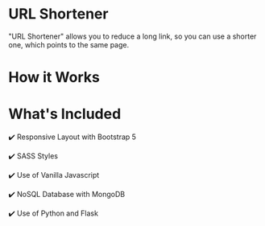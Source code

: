 # URL Shortener
"URL Shortener" allows you to reduce a long link, so you can use a shorter one, which points to the same page.

# How it Works

# What's Included
:heavy_check_mark: Responsive Layout with Bootstrap 5

:heavy_check_mark: SASS Styles

:heavy_check_mark: Use of Vanilla Javascript

:heavy_check_mark: NoSQL Database with MongoDB

:heavy_check_mark: Use of Python and Flask
